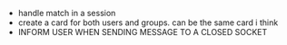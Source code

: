 - handle match in a session
- create a card for both users and groups. can be the same card i think
- INFORM USER WHEN SENDING MESSAGE TO A CLOSED SOCKET

